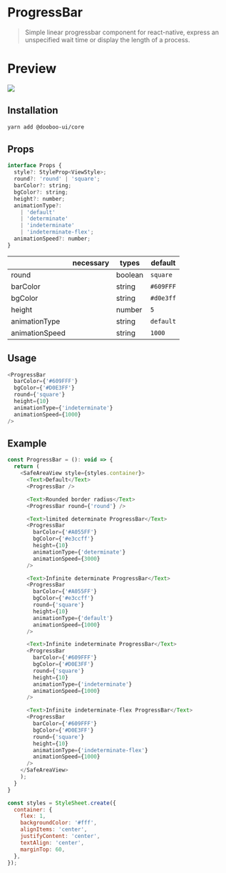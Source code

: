# ProgressBar
> Simple linear progressbar component for react-native, express an unspecified wait time or display the length of a process.

# Preview
<img src="https://media.giphy.com/media/PiQnbisje7tBTyopUC/giphy.gif"/>

## Installation

```sh
yarn add @dooboo-ui/core
```

## Props
```javascript
interface Props {
  style?: StyleProp<ViewStyle>;
  round?: 'round' | 'square';
  barColor?: string;
  bgColor?: string;
  height?: number;
  animationType?:
    | 'default'
    | 'determinate'
    | 'indeterminate'
    | 'indeterminate-flex';
  animationSpeed?: number;
}
```

|                      | necessary | types                  | default                                                  |
| -------------------- | --------- | ---------------------- | -------------------------------------------------------- |
| round                |           | boolean                | `square`                                                 |
| barColor             |           | string                 |`#609FFF`                                                 |
| bgColor              |           | string                 | `#d0e3ff`                                                |
| height               |           | number                 | `5`                                                      |
| animationType        |           | string                 | `default`                                                |
| animationSpeed       |           | string                 | `1000`                                                   |


## Usage

```javascript
<ProgressBar
  barColor={'#609FFF'}
  bgColor={'#D0E3FF'}
  round={'square'}
  height={10}
  animationType={'indeterminate'}
  animationSpeed={1000}
/>
```

## Example
```javascript
const ProgressBar = (): void => {
  return (
    <SafeAreaView style={styles.container}>
      <Text>Default</Text>
      <ProgressBar />

      <Text>Rounded border radius</Text>
      <ProgressBar round={'round'} />

      <Text>limited determinate ProgressBar</Text>
      <ProgressBar
        barColor={'#A055FF'}
        bgColor={'#e3ccff'}
        height={10}
        animationType={'determinate'}
        animationSpeed={3000}
      />

      <Text>Infinite determinate ProgressBar</Text>
      <ProgressBar
        barColor={'#A055FF'}
        bgColor={'#e3ccff'}
        round={'square'}
        height={10}
        animationType={'default'}
        animationSpeed={1000}
      />

      <Text>Infinite indeterminate ProgressBar</Text>
      <ProgressBar
        barColor={'#609FFF'}
        bgColor={'#D0E3FF'}
        round={'square'}
        height={10}
        animationType={'indeterminate'}
        animationSpeed={1000}
      />

      <Text>Infinite indeterminate-flex ProgressBar</Text>
      <ProgressBar
        barColor={'#609FFF'}
        bgColor={'#D0E3FF'}
        round={'square'}
        height={10}
        animationType={'indeterminate-flex'}
        animationSpeed={1000}
      />
    </SafeAreaView>
    );
  }
}

const styles = StyleSheet.create({
  container: {
    flex: 1,
    backgroundColor: '#fff',
    alignItems: 'center',
    justifyContent: 'center',
    textAlign: 'center',
    marginTop: 60,
  },
});
```
